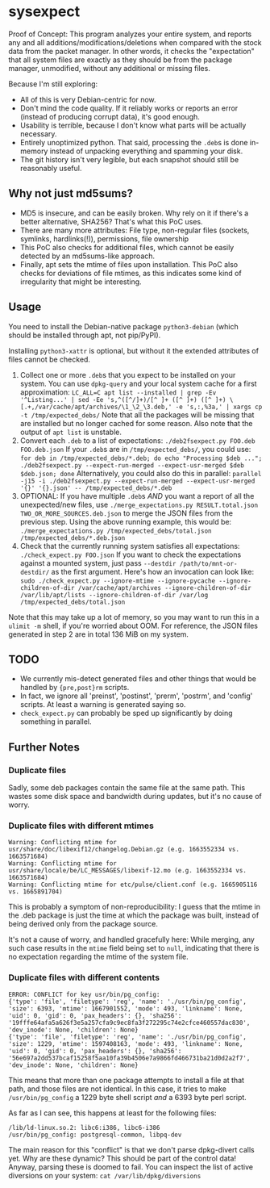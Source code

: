 # sysexpect

Proof of Concept: This program analyzes your entire system, and reports any and all additions/modifications/deletions when compared with the stock data from the packet manager. In other words, it checks the "expectation" that all system files are exactly as they should be from the package manager, unmodified, without any additional or missing files.

Because I'm still exploring:
- All of this is very Debian-centric for now.
- Don't mind the code quality. If it reliably works or reports an error (instead of producing corrupt data), it's good enough.
- Usability is terrible, because I don't know what parts will be actually necessary.
- Entirely unoptimized python. That said, processing the `.deb`s is done in-memory instead of unpacking everything and spamming your disk.
- The git history isn't very legible, but each snapshot should still be reasonably useful.

## Why not just md5sums?

- MD5 is insecure, and can be easily broken. Why rely on it if there's a better alternative, SHA256? That's what this PoC uses.
- There are many more attributes: File type, non-regular files (sockets, symlinks, hardlinks(!)), permissions, file ownership
- This PoC also checks for additional files, which cannot be easily detected by an md5sums-like approach.
- Finally, apt sets the mtime of files upon installation. This PoC also checks for deviations of file mtimes, as this indicates some kind of irregularity that might be interesting.

## Usage

You need to install the Debian-native package `python3-debian` (which should be installed through apt, not pip/PyPI).

Installing `python3-xattr` is optional, but without it the extended attributes of files cannot be checked.

1. Collect one or more `.deb`s that you expect to be installed on your system. You can use `dpkg-query` and your local system cache for a first approximation:
   `LC_ALL=C apt list --installed | grep -Ev '^Listing...' | sed -Ee 's,^([^/]+)/[^ ]+ ([^ ]+) ([^ ]+) \[.+,/var/cache/apt/archives/\1_\2_\3.deb,' -e 's,:,%3a,' | xargs cp -t /tmp/expected_debs/`
   Note that all the packages will be missing that are installed but no longer cached for some reason.
   Also note that the output of `apt list` is unstable.
2. Convert each `.deb` to a list of expectations: `./deb2fsexpect.py FOO.deb FOO.deb.json`
   If your `.deb`s are in `/tmp/expected_debs/`, you could use:
   `for deb in /tmp/expected_debs/*.deb; do echo "Processing $deb ..."; ./deb2fsexpect.py --expect-run-merged --expect-usr-merged $deb $deb.json; done`
   Alternatively, you could also do this in parallel:
   `parallel -j15 -i ./deb2fsexpect.py --expect-run-merged --expect-usr-merged '{}' '{}.json' -- /tmp/expected_debs/*.deb`
3. OPTIONAL: If you have multiple `.deb`s *AND* you want a report of all the unexpected/new files, use `./merge_expectations.py RESULT.total.json TWO_OR_MORE_SOURCES.deb.json` to merge the JSON files from the previous step. Using the above running example, this would be:
   `./merge_expectations.py /tmp/expected_debs/total.json /tmp/expected_debs/*.deb.json`
4. Check that the currently running system satisfies all expectations: `./check_expect.py FOO.json`
   If you want to check the expectations against a mounted system, just pass `--destdir /path/to/mnt-or-destdir/` as the first argument.
   Here's how an invocation can look like:
   `sudo ./check_expect.py --ignore-mtime --ignore-pycache --ignore-children-of-dir /var/cache/apt/archives --ignore-children-of-dir /var/lib/apt/lists --ignore-children-of-dir /var/log /tmp/expected_debs/total.json`

Note that this may take up a lot of memory, so you may want to run this in a `ulimit -m` shell, if you're worried about OOM. For reference, the JSON files generated in step 2 are in total 136 MiB on my system.

## TODO

- We currently mis-detect generated files and other things that would be handled by `{pre,post}rm` scripts.
- In fact, we ignore all 'preinst', 'postinst', 'prerm', 'postrm', and 'config' scripts. At least a warning is generated saying so.
- `check_expect.py` can probably be sped up significantly by doing something in parallel.

## Further Notes

### Duplicate files

Sadly, some deb packages contain the same file at the same path. This wastes some disk space and bandwidth during updates, but it's no cause of worry.

### Duplicate files with different mtimes

```
Warning: Conflicting mtime for usr/share/doc/libexif12/changelog.Debian.gz (e.g. 1663552334 vs. 1663571684)
Warning: Conflicting mtime for usr/share/locale/be/LC_MESSAGES/libexif-12.mo (e.g. 1663552334 vs. 1663571684)
Warning: Conflicting mtime for etc/pulse/client.conf (e.g. 1665905116 vs. 1665891704)
```

This is probably a symptom of non-reproducibility: I guess that the mtime in the .deb package is just the time at which the package was built, instead of being derived only from the package source.

It's not a cause of worry, and handled gracefully here: While merging, any such case results in the `mtime` field being set to `null`, indicating that there is no expectation regarding the mtime of the system file.

### Duplicate files with different contents

```
ERROR: CONFLICT for key usr/bin/pg_config:
{'type': 'file', 'filetype': 'reg', 'name': './usr/bin/pg_config', 'size': 6393, 'mtime': 1667901552, 'mode': 493, 'linkname': None, 'uid': 0, 'gid': 0, 'pax_headers': {}, 'sha256': '19fffe64afa5a626f3e5a257cfa9c9ec8fa3f272295c74e2cfce460557dac830', 'dev_inode': None, 'children': None}
{'type': 'file', 'filetype': 'reg', 'name': './usr/bin/pg_config', 'size': 1229, 'mtime': 1597408163, 'mode': 493, 'linkname': None, 'uid': 0, 'gid': 0, 'pax_headers': {}, 'sha256': '56e697a2dd537bcaf15258f5aa10fa39b4506e7a9866fd466731ba21d0d2a2f7', 'dev_inode': None, 'children': None}
```

This means that more than one package attempts to install a file at that path, and those files are not identical. In this case, it tries to make `/usr/bin/pg_config` a 1229 byte shell script *and* a 6393 byte perl script.

As far as I can see, this happens at least for the following files:

```
/lib/ld-linux.so.2: libc6:i386, libc6-i386
/usr/bin/pg_config: postgresql-common, libpq-dev
```

The main reason for this "conflict" is that we don't parse dpkg-divert calls yet.
Why are these dynamic? This should be part of the control data!
Anyway, parsing these is doomed to fail. You can inspect the list of active diversions on your system: `cat /var/lib/dpkg/diversions`
